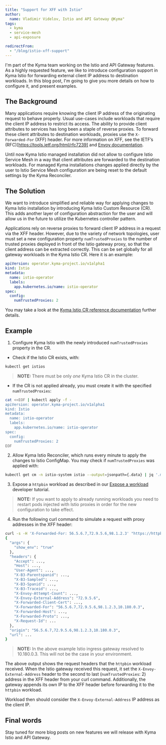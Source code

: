 ```yaml
---
title: "Support for XFF with Istio"
author:
  name: Vladimir Videlov, Istio and API Gateway @Kyma"
tags:
  - kyma
  - service-mesh
  - api-exposure

redirectFrom:
  - "/blog/istio-xff-support"
---
```


I'm part of the Kyma team working on the Istio and API Gateway features. As a highly requested feature, we like to introduce configuration support in Kyma Istio for forwarding external client IP address to destination workloads. In this blog post, I'm going to give you more details on how to configure it, and present examples.

## The Background

Many applications require knowing the client IP address of the originating request to behave properly. Usual use-cases include workloads that require the client IP address to restrict its access. The ability to provide client attributes to services has long been a staple of reverse proxies. To forward these client attributes to destination workloads, proxies use the `X-Forwarded-For` (XFF) header. For more information on XFF, see the IETF’s (RFC)[https://tools.ietf.org/html/rfc7239] and [Envoy documentation](https://www.envoyproxy.io/docs/envoy/latest/configuration/http/http_conn_man/headers#x-forwarded-for).

Until now Kyma Istio managed installation did not allow to configure Istio Service Mesh in a way that client attributes are forwarded to the destination workloads. For managed Kyma installations changes applied directly by the user to Istio Service Mesh configuration are being reset to the default settings by the Kyma Reconciler.

## The Solution

We want to introduce simplified and reliable way for applying changes to Kyma Istio installation by introducing Kyma Istio Custom Resource (CR). This adds another layer of configuration abstraction for the user and will allow us in the future to utilize the Kubernetes controller pattern.

Applications rely on reverse proxies to forward client IP address in a request via the XFF header. However, due to the variety of network topologies, user must set a new configuration property `numTrustedProxies` to the number of trusted proxies deployed in front of the Istio gateway proxy, so that the client address can be extracted correctly. This can be set globally for all gateway workloads in the Kyma Istio CR. Here it is an example:

```yaml
apiVersion: operator.kyma-project.io/v1alpha1
kind: Istio
metadata:
  name: istio-operator
  labels:
    app.kubernetes.io/name: istio-operator
spec:
  config:
    numTrustedProxies: 2
```

You may take a look at the [Kyma Istio CR reference documentation](https://kyma-project.io/docs/kyma/latest/05-technical-reference/00-custom-resources/oper-01-istio/) further details.

## Example

1. Configure Kyma Istio with the newly introduced `numTrustedProxies` property in the CR.

- Check if the Istio CR exists, with:

```bash
kubectl get istios
```

> **NOTE:** There must be only *one* Kyma Istio CR in the cluster.

- If the CR is not applied already, you must create it with the specified `numTrustedProxies`:

```bash
cat <<EOF | kubectl apply -f -
apiVersion: operator.kyma-project.io/v1alpha1
kind: Istio
metadata:
  name: istio-operator
  labels:
    app.kubernetes.io/name: istio-operator
spec:
  config:
    numTrustedProxies: 2
EOF
```

2. Allow Kyma Istio Reconciler, which runs every minute to apply the changes to Istio ConfigMap. You may check if `numTrustedProxies` was applied with:

```bash
kubectl get cm -n istio-system istio --output=jsonpath={.data} | jq '.mesh'
```

3. Expose a `httpbin` workload as described in our [Expose a workload](https://kyma-project.io/docs/kyma/latest/03-tutorials/00-api-exposure/apix-03-expose-workload-apigateway/) developer tutorial.

> **NOTE:** If you want to apply to already running workloads you need to restart pods injected with Istio proxies in order for the new configuration to take effect.

4. Run the following curl command to simulate a request with proxy addresses in the XFF header:

```bash
curl -s -H 'X-Forwarded-For: 56.5.6.7,72.9.5.6,98.1.2.3' "https://httpbin.$DOMAIN_TO_EXPOSE_WORKLOADS/get?show_env=true"
{
  "args": {
    "show_env": "true"
  },
  "headers": {
    "Accept": ...,
    "Host": ...,
    "User-Agent": ...,
    "X-B3-Parentspanid": ...,
    "X-B3-Sampled": ...,
    "X-B3-Spanid": ...,
    "X-B3-Traceid": ...,
    "X-Envoy-Attempt-Count": ...,
    "X-Envoy-External-Address": "72.9.5.6",
    "X-Forwarded-Client-Cert": ...,
    "X-Forwarded-For": "56.5.6.7,72.9.5.6,98.1.2.3,10.180.0.3",
    "X-Forwarded-Host": ...,
    "X-Forwarded-Proto": ...,
    "X-Request-Id": ...
  },
  "origin": "56.5.6.7,72.9.5.6,98.1.2.3,10.180.0.3",
  "url": ...
}
```

> **NOTE:** In the above example Istio ingress gateway resolved to 10.180.0.3. This will not be the case in your environment.

The above output shows the request headers that the `httpbin` workload received. When the Istio gateway received this request, it set the `X-Envoy-External-Address` header to the second to last (`numTrustedProxies`: 2) address in the XFF header from your curl command. Additionally, the gateway appends its own IP to the XFF header before forwarding it to the `httpbin` workload.

Workload then should consider the `X-Envoy-External-Address` IP address as the client IP.

## Final words

Stay tuned for more blog posts on new features we will release with Kyma Istio and API Gateway.
